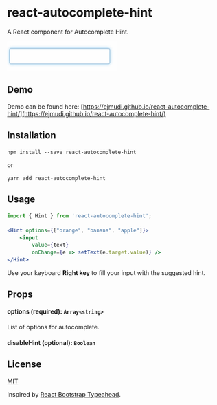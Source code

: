 # react-autocomplete-hint
A React component for Autocomplete Hint.

![](demo/demo.gif)


## Demo

Demo can be found here: [https://ejmudi.github.io/react-autocomplete-hint/](https://ejmudi.github.io/react-autocomplete-hint/)


## Installation
```
npm install --save react-autocomplete-hint
```
or
```
yarn add react-autocomplete-hint
```


## Usage
```jsx
import { Hint } from 'react-autocomplete-hint';

<Hint options={["orange", "banana", "apple"]}>
    <input
        value={text}
        onChange={e => setText(e.target.value)} />
</Hint>
```

Use your keyboard **Right key** to fill your input with the suggested hint.


## Props

#### options (required): `Array<string>`

List of options for autocomplete.

#### disableHint (optional): `Boolean`


## License
[MIT](LICENSE)

Inspired by [React Bootstrap Typeahead](https://github.com/ericgio/react-bootstrap-typeahead).

